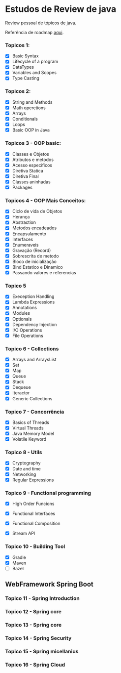 # Estudos de Review de java

Review pessoal de tópicos de java.

Referência de roadmap [aqui](https://roadmap.sh/java).

### Topicos 1:

- [x] Basic Syntax 
- [x] Lifecycle of a program
- [x] DataTypes
- [x] Variables and Scopes
- [x] Type Casting

### Topicos 2:

- [x] String and Methods
- [x] Math operetions
- [x] Arrays
- [x] Conditionals
- [x] Loops
- [x] Basic OOP in Java

### Topicos 3 - OOP basic:

- [x] Classes e Objetos
- [x] Atributos e metodos
- [x] Acesso especificos
- [x] Diretiva Statica
- [x] Diretiva Final
- [x] Classes aninhadas
- [x] Packages

### Topicos 4 - OOP Mais Conceitos:

- [x] Ciclo de vida de Objetos
- [x] Herança
- [x] Abstraction
- [x] Metodos encadeados
- [x] Encapsulamento
- [x] Interfaces
- [x] Enumeraveis
- [x] Gravação (Record)
- [x] Sobrescrita de metodo
- [x] Bloco de inicialização
- [x] Bind Estatico e Dinamico
- [x] Passando valores e referencias

### Topico 5

- [x] Exeception Handling
- [x] Lambda Expressions
- [x] Annotations
- [x] Modules
- [x] Optionals
- [x] Dependency Injection
- [x] I/O Operations
- [x] File Operations

### Topico 6 - Collections

- [x] Arrays and ArraysList
- [x] Set
- [x] Map
- [x] Queue
- [x] Stack
- [x] Dequeue
- [x] Iteractor
- [x] Generic Collections

### Topico 7 - Concorrência

- [x] Basics of Threads
- [x] Virtual Threads
- [x] Java Memory Model
- [x] Volatile Keyword

### Topico 8 - Utils

- [x] Cryptography
- [x] Date and time
- [x] Networking
- [x] Regular Expressions

### Topico 9 - Functional programming

- [x] High Order Funcions
- [x] Functional Interfaces
- [x] Functional Composition
- [x] Stream API


### Topico 10 - Building Tool 

- [x] Gradle
- [x] Maven
- [ ] Bazel

## WebFramework Spring Boot 

### Topico 11 - Spring Introduction

### Topico 12 - Spring core

### Topico 13 - Spring core

### Topico 14 - Spring Security

### Topico 15 - Spring micellanius

### Topico 16 - Spring Cloud


